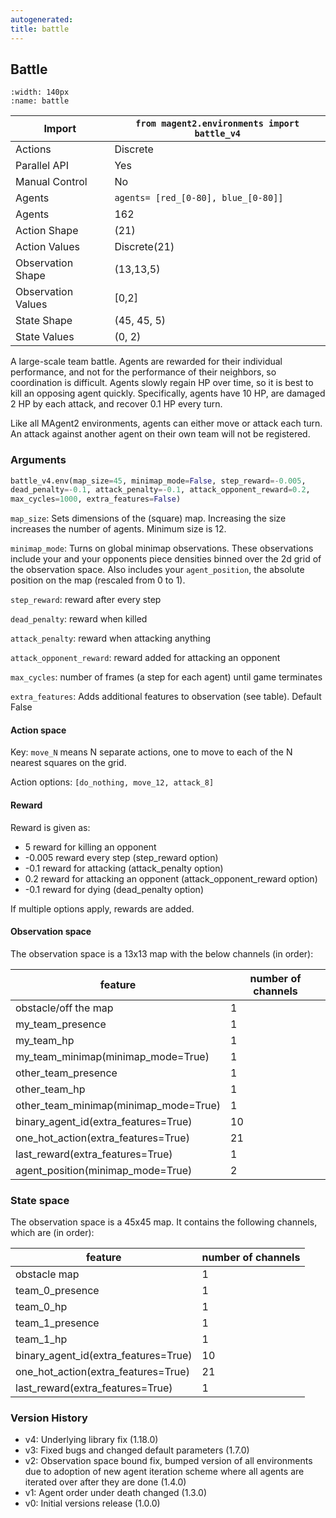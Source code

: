 ```yaml
---
autogenerated:
title: battle
---
```



## Battle

```{figure} battle.gif
:width: 140px
:name: battle
```

| Import             | `from magent2.environments import battle_v4` |
|--------------------|-------------------------------------------|
| Actions            | Discrete                                  |
| Parallel API       | Yes                                       |
| Manual Control     | No                                        |
| Agents             | `agents= [red_[0-80], blue_[0-80]]`       |
| Agents             | 162                                       |
| Action Shape       | (21)                                      |
| Action Values      | Discrete(21)                              |
| Observation Shape  | (13,13,5)                                 |
| Observation Values | [0,2]                                     |
| State Shape        | (45, 45, 5)                               |
| State Values       | (0, 2)                                    |


A large-scale team battle. Agents are rewarded for their individual performance, and not for the performance of their neighbors, so coordination is difficult.  Agents slowly regain HP over time, so it is best to kill an opposing agent quickly. Specifically, agents have 10 HP, are damaged 2 HP by
each attack, and recover 0.1 HP every turn.

Like all MAgent2 environments, agents can either move or attack each turn. An attack against another agent on their own team will not be registered.

### Arguments

``` python
battle_v4.env(map_size=45, minimap_mode=False, step_reward=-0.005,
dead_penalty=-0.1, attack_penalty=-0.1, attack_opponent_reward=0.2,
max_cycles=1000, extra_features=False)
```

`map_size`: Sets dimensions of the (square) map. Increasing the size increases the number of agents. Minimum size is 12.

`minimap_mode`: Turns on global minimap observations. These observations include your and your opponents piece densities binned over the 2d grid of the observation space. Also includes your `agent_position`, the absolute position on the map (rescaled from 0 to 1).


`step_reward`:  reward after every step

`dead_penalty`:  reward when killed

`attack_penalty`:  reward when attacking anything

`attack_opponent_reward`:  reward added for attacking an opponent

`max_cycles`:  number of frames (a step for each agent) until game terminates

`extra_features`: Adds additional features to observation (see table). Default False

#### Action space

Key: `move_N` means N separate actions, one to move to each of the N nearest squares on the grid.

Action options: `[do_nothing, move_12, attack_8]`

#### Reward

Reward is given as:

* 5 reward for killing an opponent
* -0.005 reward every step (step_reward option)
* -0.1 reward for attacking (attack_penalty option)
* 0.2 reward for attacking an opponent (attack_opponent_reward option)
* -0.1 reward for dying (dead_penalty option)

If multiple options apply, rewards are added.

#### Observation space

The observation space is a 13x13 map with the below channels (in order):

feature | number of channels
--- | ---
obstacle/off the map| 1
my_team_presence| 1
my_team_hp| 1
my_team_minimap(minimap_mode=True)| 1
other_team_presence| 1
other_team_hp| 1
other_team_minimap(minimap_mode=True)| 1
binary_agent_id(extra_features=True)| 10
one_hot_action(extra_features=True)| 21
last_reward(extra_features=True)| 1
agent_position(minimap_mode=True)| 2

### State space

The observation space is a 45x45 map. It contains the following channels, which are (in order):

feature | number of channels
--- | ---
obstacle map| 1
team_0_presence| 1
team_0_hp| 1
team_1_presence| 1
team_1_hp| 1
binary_agent_id(extra_features=True)| 10
one_hot_action(extra_features=True)|  21
last_reward(extra_features=True)| 1


### Version History

* v4: Underlying library fix (1.18.0)
* v3: Fixed bugs and changed default parameters (1.7.0)
* v2: Observation space bound fix, bumped version of all environments due to adoption of new agent iteration scheme where all agents are iterated over after they are done (1.4.0)
* v1: Agent order under death changed (1.3.0)
* v0: Initial versions release (1.0.0)
